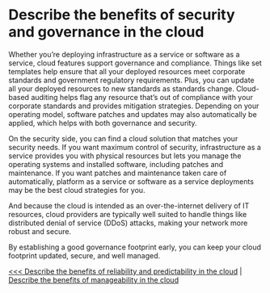 # Describe the benefits of security and governance in the cloud

Whether you’re deploying infrastructure as a service or software as a service, cloud features support governance and compliance. Things like set templates help ensure that all your deployed resources meet corporate standards and government regulatory requirements. Plus, you can update all your deployed resources to new standards as standards change. Cloud-based auditing helps flag any resource that’s out of compliance with your corporate standards and provides mitigation strategies. Depending on your operating model, software patches and updates may also automatically be applied, which helps with both governance and security.

On the security side, you can find a cloud solution that matches your security needs. If you want maximum control of security, infrastructure as a service provides you with physical resources but lets you manage the operating systems and installed software, including patches and maintenance. If you want patches and maintenance taken care of automatically, platform as a service or software as a service deployments may be the best cloud strategies for you.

And because the cloud is intended as an over-the-internet delivery of IT resources, cloud providers are typically well suited to handle things like distributed denial of service (DDoS) attacks, making your network more robust and secure.

By establishing a good governance footprint early, you can keep your cloud footprint updated, secure, and well managed.

[<<< Describe the benefits of reliability and predictability in the cloud](102-describe-the-benefits-of-reliability-and-predictability-in-the-cloud.md) | [Describe the benefits of manageability in the cloud](104-describe-the-benefits-of-managebility-in-the-cloud.md)